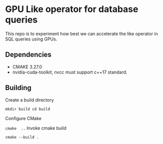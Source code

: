 # GPU Like operator for database queries

This repo is to experiment how best we can accelerate the like operator in SQL queries using GPUs.

## Dependencies

- CMAKE 3.27.0
- nvidia-cuda-toolkit, nvcc must support c++17 standard.

## Building


Create a build directory

``
mkdir build
cd build
``

Configure CMake

``
cmake  ..
``
Invoke cmake build

``
cmake --build .
``